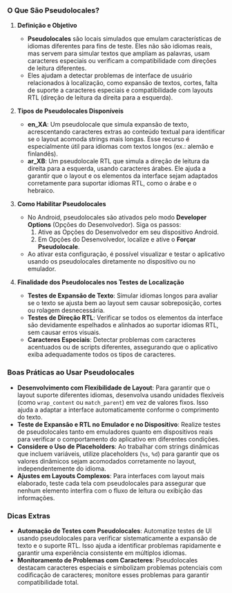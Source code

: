 ### O Que São Pseudolocales?

1. **Definição e Objetivo**
   - **Pseudolocales** são locais simulados que emulam características de idiomas diferentes para fins de teste. Eles não são idiomas reais, mas servem para simular textos que ampliam as palavras, usam caracteres especiais ou verificam a compatibilidade com direções de leitura diferentes.
   - Eles ajudam a detectar problemas de interface de usuário relacionados à localização, como expansão de textos, cortes, falta de suporte a caracteres especiais e compatibilidade com layouts RTL (direção de leitura da direita para a esquerda).

2. **Tipos de Pseudolocales Disponíveis**

   - **en_XA**: Um pseudolocale que simula expansão de texto, acrescentando caracteres extras ao conteúdo textual para identificar se o layout acomoda strings mais longas. Esse recurso é especialmente útil para idiomas com textos longos (ex.: alemão e finlandês).
   - **ar_XB**: Um pseudolocale RTL que simula a direção de leitura da direita para a esquerda, usando caracteres árabes. Ele ajuda a garantir que o layout e os elementos da interface sejam adaptados corretamente para suportar idiomas RTL, como o árabe e o hebraico.

3. **Como Habilitar Pseudolocales**
   - No Android, pseudolocales são ativados pelo modo **Developer Options** (Opções do Desenvolvedor). Siga os passos:
     1. Ative as Opções do Desenvolvedor em seu dispositivo Android.
     2. Em Opções do Desenvolvedor, localize e ative o **Forçar Pseudolocale**.
   - Ao ativar esta configuração, é possível visualizar e testar o aplicativo usando os pseudolocales diretamente no dispositivo ou no emulador.

4. **Finalidade dos Pseudolocales nos Testes de Localização**
   - **Testes de Expansão de Texto**: Simular idiomas longos para avaliar se o texto se ajusta bem ao layout sem causar sobreposição, cortes ou rolagem desnecessária.
   - **Testes de Direção RTL**: Verificar se todos os elementos da interface são devidamente espelhados e alinhados ao suportar idiomas RTL, sem causar erros visuais.
   - **Caracteres Especiais**: Detectar problemas com caracteres acentuados ou de scripts diferentes, assegurando que o aplicativo exiba adequadamente todos os tipos de caracteres.

### Boas Práticas ao Usar Pseudolocales

- **Desenvolvimento com Flexibilidade de Layout**: Para garantir que o layout suporte diferentes idiomas, desenvolva usando unidades flexíveis (como `wrap_content` ou `match_parent`) em vez de valores fixos. Isso ajuda a adaptar a interface automaticamente conforme o comprimento do texto.
- **Teste de Expansão e RTL no Emulador e no Dispositivo**: Realize testes de pseudolocales tanto em emuladores quanto em dispositivos reais para verificar o comportamento do aplicativo em diferentes condições.
- **Considere o Uso de Placeholders**: Ao trabalhar com strings dinâmicas que incluem variáveis, utilize placeholders (`%s`, `%d`) para garantir que os valores dinâmicos sejam acomodados corretamente no layout, independentemente do idioma.
- **Ajustes em Layouts Complexos**: Para interfaces com layout mais elaborado, teste cada tela com pseudolocales para assegurar que nenhum elemento interfira com o fluxo de leitura ou exibição das informações.

### Dicas Extras

- **Automação de Testes com Pseudolocales**: Automatize testes de UI usando pseudolocales para verificar sistematicamente a expansão de texto e o suporte RTL. Isso ajuda a identificar problemas rapidamente e garantir uma experiência consistente em múltiplos idiomas.
- **Monitoramento de Problemas com Caracteres**: Pseudolocales destacam caracteres especiais e simbolizam problemas potenciais com codificação de caracteres; monitore esses problemas para garantir compatibilidade total.